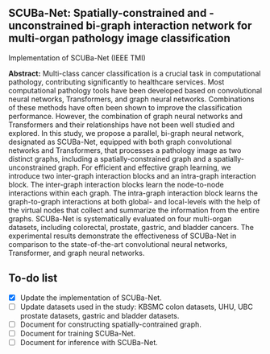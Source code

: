 ## SCUBa-Net: Spatially-constrained and -unconstrained bi-graph interaction network for multi-organ pathology image classification

Implementation of SCUBa-Net (IEEE TMI)

**Abstract:** Multi-class cancer classification is a crucial task in computational pathology, contributing significantly to healthcare services. Most computational pathology tools have been developed based on convolutional neural networks, Transformers, and graph neural networks. Combinations of these methods have often been shown to improve the classification performance. However, the combination of graph neural networks and Transformers and their relationships have not been well studied and explored.
In this study, we propose a parallel, bi-graph neural network, designated as SCUBa-Net, equipped with both graph convolutional networks and Transformers, that processes a pathology image as two distinct graphs, including a spatially-constrained graph and a spatially-unconstrained graph. For efficient and effective graph learning, we introduce two inter-graph interaction blocks and an intra-graph interaction block. The inter-graph interaction blocks learn the node-to-node interactions within each graph. The intra-graph interaction block learns the graph-to-graph interactions at both global- and local-levels with the help of the virtual nodes that collect and summarize the information from the entire graphs. SCUBa-Net is systematically evaluated on four multi-organ datasets, including colorectal, prostate, gastric, and bladder cancers. The experimental results demonstrate the effectiveness of SCUBa-Net in comparison to the state-of-the-art convolutional neural networks, Transformer, and graph neural networks.

## To-do list

- [x] Update the implementation of SCUBa-Net.
- [ ] Update datasets used in the study: KBSMC colon datasets, UHU, UBC prostate datasets, gastric and bladder datasets.
- [ ] Document for constructing spatially-contrained graph.
- [ ] Document for training SCUBa-Net.
- [ ] Document for inference with SCUBa-Net.
